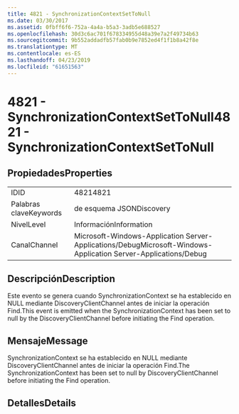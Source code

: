 ```yaml
---
title: 4821 - SynchronizationContextSetToNull
ms.date: 03/30/2017
ms.assetid: 0fbff6f6-752a-4a4a-b5a3-3adb5e688527
ms.openlocfilehash: 30d3c6ac701f678334955d48a39e7a2f49734b63
ms.sourcegitcommit: 9b552addadfb57fab0b9e7852ed4f1f1b8a42f8e
ms.translationtype: MT
ms.contentlocale: es-ES
ms.lasthandoff: 04/23/2019
ms.locfileid: "61651563"
---
```

# <a name="4821---synchronizationcontextsettonull"></a><span data-ttu-id="6a4a4-102">4821 - SynchronizationContextSetToNull</span><span class="sxs-lookup"><span data-stu-id="6a4a4-102">4821 - SynchronizationContextSetToNull</span></span>
## <a name="properties"></a><span data-ttu-id="6a4a4-103">Propiedades</span><span class="sxs-lookup"><span data-stu-id="6a4a4-103">Properties</span></span>  
  
|||  
|-|-|  
|<span data-ttu-id="6a4a4-104">ID</span><span class="sxs-lookup"><span data-stu-id="6a4a4-104">ID</span></span>|<span data-ttu-id="6a4a4-105">4821</span><span class="sxs-lookup"><span data-stu-id="6a4a4-105">4821</span></span>|  
|<span data-ttu-id="6a4a4-106">Palabras clave</span><span class="sxs-lookup"><span data-stu-id="6a4a4-106">Keywords</span></span>|<span data-ttu-id="6a4a4-107">de esquema JSON</span><span class="sxs-lookup"><span data-stu-id="6a4a4-107">Discovery</span></span>|  
|<span data-ttu-id="6a4a4-108">Nivel</span><span class="sxs-lookup"><span data-stu-id="6a4a4-108">Level</span></span>|<span data-ttu-id="6a4a4-109">Información</span><span class="sxs-lookup"><span data-stu-id="6a4a4-109">Information</span></span>|  
|<span data-ttu-id="6a4a4-110">Canal</span><span class="sxs-lookup"><span data-stu-id="6a4a4-110">Channel</span></span>|<span data-ttu-id="6a4a4-111">Microsoft-Windows-Application Server-Applications/Debug</span><span class="sxs-lookup"><span data-stu-id="6a4a4-111">Microsoft-Windows-Application Server-Applications/Debug</span></span>|  
  
## <a name="description"></a><span data-ttu-id="6a4a4-112">Descripción</span><span class="sxs-lookup"><span data-stu-id="6a4a4-112">Description</span></span>  
 <span data-ttu-id="6a4a4-113">Este evento se genera cuando SynchronizationContext se ha establecido en NULL mediante DiscoveryClientChannel antes de iniciar la operación Find.</span><span class="sxs-lookup"><span data-stu-id="6a4a4-113">This event is emitted when the SynchronizationContext has been set to null by the DiscoveryClientChannel before initiating the Find operation.</span></span>  
  
## <a name="message"></a><span data-ttu-id="6a4a4-114">Mensaje</span><span class="sxs-lookup"><span data-stu-id="6a4a4-114">Message</span></span>  
 <span data-ttu-id="6a4a4-115">SynchronizationContext se ha establecido en NULL mediante DiscoveryClientChannel antes de iniciar la operación Find.</span><span class="sxs-lookup"><span data-stu-id="6a4a4-115">The SynchronizationContext has been set to null by DiscoveryClientChannel before initiating the Find operation.</span></span>  
  
## <a name="details"></a><span data-ttu-id="6a4a4-116">Detalles</span><span class="sxs-lookup"><span data-stu-id="6a4a4-116">Details</span></span>
